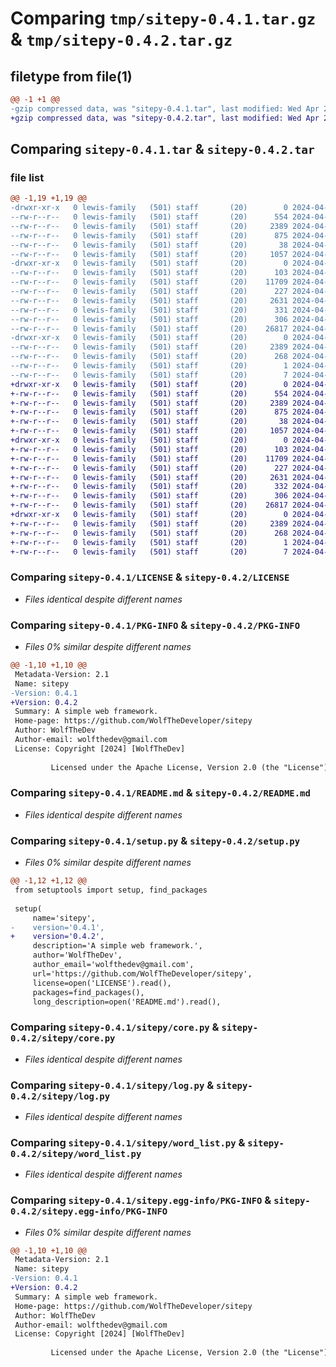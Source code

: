 # Comparing `tmp/sitepy-0.4.1.tar.gz` & `tmp/sitepy-0.4.2.tar.gz`

## filetype from file(1)

```diff
@@ -1 +1 @@
-gzip compressed data, was "sitepy-0.4.1.tar", last modified: Wed Apr 24 14:44:26 2024, max compression
+gzip compressed data, was "sitepy-0.4.2.tar", last modified: Wed Apr 24 14:52:31 2024, max compression
```

## Comparing `sitepy-0.4.1.tar` & `sitepy-0.4.2.tar`

### file list

```diff
@@ -1,19 +1,19 @@
-drwxr-xr-x   0 lewis-family   (501) staff       (20)        0 2024-04-24 14:44:26.558975 sitepy-0.4.1/
--rw-r--r--   0 lewis-family   (501) staff       (20)      554 2024-04-24 14:29:53.000000 sitepy-0.4.1/LICENSE
--rw-r--r--   0 lewis-family   (501) staff       (20)     2389 2024-04-24 14:44:26.558009 sitepy-0.4.1/PKG-INFO
--rw-r--r--   0 lewis-family   (501) staff       (20)      875 2024-04-24 14:30:00.000000 sitepy-0.4.1/README.md
--rw-r--r--   0 lewis-family   (501) staff       (20)       38 2024-04-24 14:44:26.559176 sitepy-0.4.1/setup.cfg
--rw-r--r--   0 lewis-family   (501) staff       (20)     1057 2024-04-24 14:44:09.000000 sitepy-0.4.1/setup.py
-drwxr-xr-x   0 lewis-family   (501) staff       (20)        0 2024-04-24 14:44:26.554077 sitepy-0.4.1/sitepy/
--rw-r--r--   0 lewis-family   (501) staff       (20)      103 2024-04-24 14:31:25.000000 sitepy-0.4.1/sitepy/__init__.py
--rw-r--r--   0 lewis-family   (501) staff       (20)    11709 2024-04-24 14:30:00.000000 sitepy-0.4.1/sitepy/core.py
--rw-r--r--   0 lewis-family   (501) staff       (20)      227 2024-04-24 14:30:00.000000 sitepy-0.4.1/sitepy/gpt.py
--rw-r--r--   0 lewis-family   (501) staff       (20)     2631 2024-04-24 14:30:00.000000 sitepy-0.4.1/sitepy/log.py
--rw-r--r--   0 lewis-family   (501) staff       (20)      331 2024-04-24 14:38:24.000000 sitepy-0.4.1/sitepy/profanity.py
--rw-r--r--   0 lewis-family   (501) staff       (20)      306 2024-04-24 14:30:00.000000 sitepy-0.4.1/sitepy/recaptcha.py
--rw-r--r--   0 lewis-family   (501) staff       (20)    26817 2024-04-24 14:37:08.000000 sitepy-0.4.1/sitepy/word_list.py
-drwxr-xr-x   0 lewis-family   (501) staff       (20)        0 2024-04-24 14:44:26.557401 sitepy-0.4.1/sitepy.egg-info/
--rw-r--r--   0 lewis-family   (501) staff       (20)     2389 2024-04-24 14:44:26.000000 sitepy-0.4.1/sitepy.egg-info/PKG-INFO
--rw-r--r--   0 lewis-family   (501) staff       (20)      268 2024-04-24 14:44:26.000000 sitepy-0.4.1/sitepy.egg-info/SOURCES.txt
--rw-r--r--   0 lewis-family   (501) staff       (20)        1 2024-04-24 14:44:26.000000 sitepy-0.4.1/sitepy.egg-info/dependency_links.txt
--rw-r--r--   0 lewis-family   (501) staff       (20)        7 2024-04-24 14:44:26.000000 sitepy-0.4.1/sitepy.egg-info/top_level.txt
+drwxr-xr-x   0 lewis-family   (501) staff       (20)        0 2024-04-24 14:52:31.102659 sitepy-0.4.2/
+-rw-r--r--   0 lewis-family   (501) staff       (20)      554 2024-04-24 14:29:53.000000 sitepy-0.4.2/LICENSE
+-rw-r--r--   0 lewis-family   (501) staff       (20)     2389 2024-04-24 14:52:31.101019 sitepy-0.4.2/PKG-INFO
+-rw-r--r--   0 lewis-family   (501) staff       (20)      875 2024-04-24 14:30:00.000000 sitepy-0.4.2/README.md
+-rw-r--r--   0 lewis-family   (501) staff       (20)       38 2024-04-24 14:52:31.102975 sitepy-0.4.2/setup.cfg
+-rw-r--r--   0 lewis-family   (501) staff       (20)     1057 2024-04-24 14:51:27.000000 sitepy-0.4.2/setup.py
+drwxr-xr-x   0 lewis-family   (501) staff       (20)        0 2024-04-24 14:52:31.096821 sitepy-0.4.2/sitepy/
+-rw-r--r--   0 lewis-family   (501) staff       (20)      103 2024-04-24 14:31:25.000000 sitepy-0.4.2/sitepy/__init__.py
+-rw-r--r--   0 lewis-family   (501) staff       (20)    11709 2024-04-24 14:30:00.000000 sitepy-0.4.2/sitepy/core.py
+-rw-r--r--   0 lewis-family   (501) staff       (20)      227 2024-04-24 14:30:00.000000 sitepy-0.4.2/sitepy/gpt.py
+-rw-r--r--   0 lewis-family   (501) staff       (20)     2631 2024-04-24 14:30:00.000000 sitepy-0.4.2/sitepy/log.py
+-rw-r--r--   0 lewis-family   (501) staff       (20)      332 2024-04-24 14:51:31.000000 sitepy-0.4.2/sitepy/profanity.py
+-rw-r--r--   0 lewis-family   (501) staff       (20)      306 2024-04-24 14:30:00.000000 sitepy-0.4.2/sitepy/recaptcha.py
+-rw-r--r--   0 lewis-family   (501) staff       (20)    26817 2024-04-24 14:37:08.000000 sitepy-0.4.2/sitepy/word_list.py
+drwxr-xr-x   0 lewis-family   (501) staff       (20)        0 2024-04-24 14:52:31.099895 sitepy-0.4.2/sitepy.egg-info/
+-rw-r--r--   0 lewis-family   (501) staff       (20)     2389 2024-04-24 14:52:30.000000 sitepy-0.4.2/sitepy.egg-info/PKG-INFO
+-rw-r--r--   0 lewis-family   (501) staff       (20)      268 2024-04-24 14:52:31.000000 sitepy-0.4.2/sitepy.egg-info/SOURCES.txt
+-rw-r--r--   0 lewis-family   (501) staff       (20)        1 2024-04-24 14:52:30.000000 sitepy-0.4.2/sitepy.egg-info/dependency_links.txt
+-rw-r--r--   0 lewis-family   (501) staff       (20)        7 2024-04-24 14:52:30.000000 sitepy-0.4.2/sitepy.egg-info/top_level.txt
```

### Comparing `sitepy-0.4.1/LICENSE` & `sitepy-0.4.2/LICENSE`

 * *Files identical despite different names*

### Comparing `sitepy-0.4.1/PKG-INFO` & `sitepy-0.4.2/PKG-INFO`

 * *Files 0% similar despite different names*

```diff
@@ -1,10 +1,10 @@
 Metadata-Version: 2.1
 Name: sitepy
-Version: 0.4.1
+Version: 0.4.2
 Summary: A simple web framework.
 Home-page: https://github.com/WolfTheDeveloper/sitepy
 Author: WolfTheDev
 Author-email: wolfthedev@gmail.com
 License: Copyright [2024] [WolfTheDev]
         
         Licensed under the Apache License, Version 2.0 (the "License");
```

### Comparing `sitepy-0.4.1/README.md` & `sitepy-0.4.2/README.md`

 * *Files identical despite different names*

### Comparing `sitepy-0.4.1/setup.py` & `sitepy-0.4.2/setup.py`

 * *Files 0% similar despite different names*

```diff
@@ -1,12 +1,12 @@
 from setuptools import setup, find_packages
 
 setup(
     name='sitepy',
-    version='0.4.1',
+    version='0.4.2',
     description='A simple web framework.',
     author='WolfTheDev',
     author_email='wolfthedev@gmail.com',
     url='https://github.com/WolfTheDeveloper/sitepy',
     license=open('LICENSE').read(),
     packages=find_packages(),
     long_description=open('README.md').read(),
```

### Comparing `sitepy-0.4.1/sitepy/core.py` & `sitepy-0.4.2/sitepy/core.py`

 * *Files identical despite different names*

### Comparing `sitepy-0.4.1/sitepy/log.py` & `sitepy-0.4.2/sitepy/log.py`

 * *Files identical despite different names*

### Comparing `sitepy-0.4.1/sitepy/word_list.py` & `sitepy-0.4.2/sitepy/word_list.py`

 * *Files identical despite different names*

### Comparing `sitepy-0.4.1/sitepy.egg-info/PKG-INFO` & `sitepy-0.4.2/sitepy.egg-info/PKG-INFO`

 * *Files 0% similar despite different names*

```diff
@@ -1,10 +1,10 @@
 Metadata-Version: 2.1
 Name: sitepy
-Version: 0.4.1
+Version: 0.4.2
 Summary: A simple web framework.
 Home-page: https://github.com/WolfTheDeveloper/sitepy
 Author: WolfTheDev
 Author-email: wolfthedev@gmail.com
 License: Copyright [2024] [WolfTheDev]
         
         Licensed under the Apache License, Version 2.0 (the "License");
```

